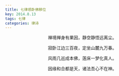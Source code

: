 ```yaml
---
title: 七律感卧佛移位
key: 2014.8.13
tags: 七律
categories: 律诗
---
```


<p align="center">禅境禅身有果因，静空静悟远离尘。
</p>
<p align="center">寂卧江边三百夜，定坐山麓九万春。
</p>
<p align="center">风雨几巡成本佛，莲床一梦化真人。
</p>
<p align="center">因缘和合都是天，诸法吾心不在神。
</p>
